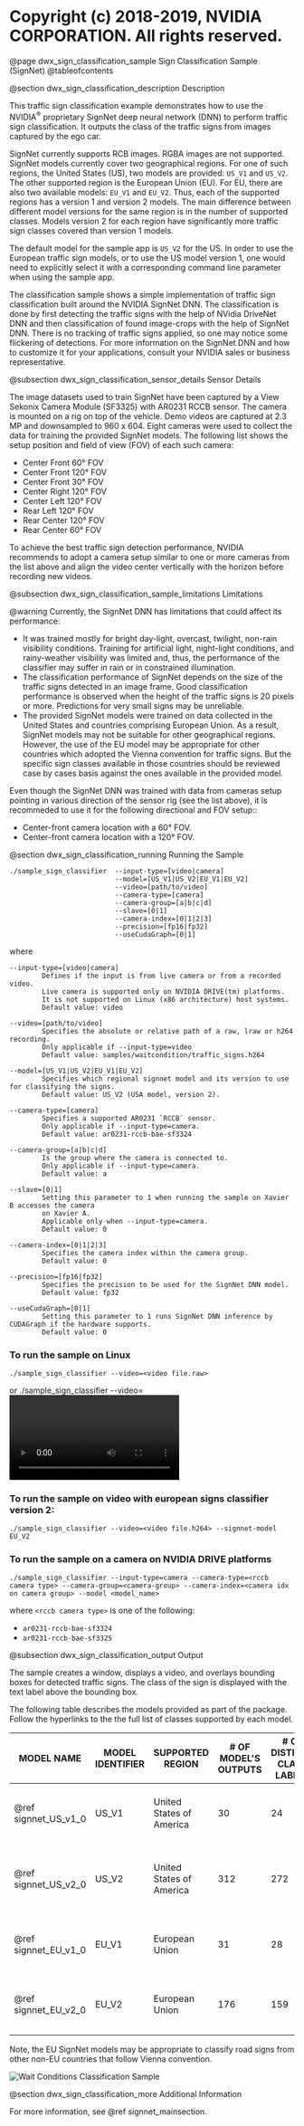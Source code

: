 # Copyright (c) 2018-2019, NVIDIA CORPORATION.  All rights reserved.

@page dwx_sign_classification_sample Sign Classification Sample (SignNet)
@tableofcontents

@section dwx_sign_classification_description Description

This traffic sign classification example demonstrates how to use the NVIDIA<sup>&reg;</sup>
proprietary SignNet deep neural network (DNN) to perform traffic sign classification. 
It outputs the class of the traffic signs from images captured by the ego car.

SignNet currently supports RCB images. RGBA images are not supported. SignNet models currently cover two geographical regions. For one of such regions, the United States (US), two models are provided: `US_V1` and `US_V2`. The other supported region is the European Union (EU). For EU, there are also two available models: `EU_V1` and `EU_V2`. Thus, each of the supported regions has a version 1 and version 2 models. The main difference between different model versions for the same region is in the number of supported classes. Models version 2 for each region have significantly more traffic sign classes covered than version 1 models.

The default model for the sample app is `US_V2` for the US. In order to use the European traffic sign models, or to use the US model version 1, one would need to explicitly select it with a corresponding command line parameter when using the sample app.

The classification sample shows a simple implementation of traffic sign classification built around the NVIDIA SignNet DNN. The classification is done by first detecting the traffic signs with the help of NVidia DriveNet DNN and then classification of found image-crops with the help of SignNet DNN. There is no tracking of traffic signs applied, so one may notice some flickering of detections. 
For more information on the SignNet DNN and how to customize it for your applications, consult your NVIDIA sales or business representative.

@subsection dwx_sign_classification_sensor_details Sensor Details

The image datasets used to train SignNet have been captured by a View Sekonix Camera Module (SF3325) with
AR0231 RCCB sensor. The camera is mounted on a rig on top of the vehicle. Demo videos are
captured at 2.3 MP and downsampled to 960 x 604. Eight cameras were used to collect the data for training the provided SignNet models.
The following list shows the setup position and field of view (FOV) of each such camera:
- Center Front 60&deg; FOV
- Center Front 120&deg; FOV
- Center Front 30&deg; FOV
- Center Right 120&deg; FOV
- Center Left 120&deg; FOV
- Rear Left 120&deg; FOV
- Rear Center 120&deg; FOV
- Rear Center 60&deg; FOV

To achieve the best traffic sign detection performance, NVIDIA recommends to adopt a camera setup similar to one or more cameras from the list above and align the video center vertically with the horizon before recording new videos.

@subsection dwx_sign_classification_sample_limitations Limitations

@warning Currently, the SignNet DNN has limitations that could affect its performance:
- It was trained mostly for bright day-light, overcast, twilight, non-rain visibility conditions. 
  Training for artificial light, night-light conditions, and rainy-weather visibility was limited and, thus, the performance of the classifier may suffer in rain or in constrained illumination.
- The classification performance of SignNet depends on the size of the traffic signs detected in an image frame. 
  Good classification performance is observed when the height of the traffic signs is 20 pixels or more. Predictions for very small signs may be unreliable.
- The provided SignNet models were trained on data collected in the United States and countries comprising European Union.
  As a result, SignNet models may not be suitable for other geographical regions. However, the use of the EU model may be appropriate for other countries which adopted the Vienna convention for traffic signs. But the specific sign classes available in those countries should be reviewed case by cases basis against the ones available in the provided model.

Even though the SignNet DNN was trained with data from cameras setup pointing in various direction of the sensor rig (see the list above), it is recommeded to use it for the following directional and FOV setup::
* Center-front camera location with a 60&deg; FOV.
* Center-front camera location with a 120&deg; FOV.

@section dwx_sign_classification_running Running the Sample

    ./sample_sign_classifier  --input-type=[video|camera]
                              --model=[US_V1|US_V2|EU_V1|EU_V2]
                              --video=[path/to/video]
                              --camera-type=[camera]
                              --camera-group=[a|b|c|d]
                              --slave=[0|1]
                              --camera-index=[0|1|2|3]
                              --precision=[fp16|fp32]
                              --useCudaGraph=[0|1]
where

    --input-type=[video|camera]
            Defines if the input is from live camera or from a recorded video.
            Live camera is supported only on NVIDIA DRIVE(tm) platforms.
            It is not supported on Linux (x86 architecture) host systems.
            Default value: video

    --video=[path/to/video]
            Specifies the absolute or relative path of a raw, lraw or h264 recording.
            Only applicable if --input-type=video
            Default value: samples/waitcondition/traffic_signs.h264
    
    --model=[US_V1|US_V2|EU_V1|EU_V2]
            Specifies which regional signnet model and its version to use for classifying the signs. 
            Default value: US_V2 (USA model, version 2).

    --camera-type=[camera]
            Specifies a supported AR0231 `RCCB` sensor.
            Only applicable if --input-type=camera.
            Default value: ar0231-rccb-bae-sf3324

    --camera-group=[a|b|c|d]
            Is the group where the camera is connected to.
            Only applicable if --input-type=camera.
            Default value: a

    --slave=[0|1]
            Setting this parameter to 1 when running the sample on Xavier B accesses the camera
            on Xavier A.
            Applicable only when --input-type=camera.
            Default value: 0

    --camera-index=[0|1|2|3]
            Specifies the camera index within the camera group.
            Default value: 0

    --precision=[fp16|fp32]
            Specifies the precision to be used for the SignNet DNN model.
            Default value: fp32

    --useCudaGraph=[0|1]
            Setting this parameter to 1 runs SignNet DNN inference by CUDAGraph if the hardware supports.
            Default value: 0

### To run the sample on Linux

    ./sample_sign_classifier --video=<video file.raw>
or
    ./sample_sign_classifier --video=<video file.lraw>
or
    ./sample_sign_classifier --video=<video file.h264>
   
### To run the sample on video with european signs classifier version 2:

    ./sample_sign_classifier --video=<video file.h264> --signnet-model EU_V2    

### To run the sample on a camera on NVIDIA DRIVE platforms

    ./sample_sign_classifier --input-type=camera --camera-type=<rccb camera type> --camera-group=<camera-group> --camera-index=<camera idx on camera group> --model <model_name>

where `<rccb camera type>` is one of the following:

- `ar0231-rccb-bae-sf3324`
- `ar0231-rccb-bae-sf3325`


@subsection dwx_sign_classification_output Output

The sample creates a window, displays a video, and overlays bounding boxes for detected traffic signs.
The class of the sign is displayed with the text label above the bounding box.

The following table describes the models provided as part of the package. Follow the hyperlinks to the the full list of classes
supported by each model.

|    MODEL NAME     |    MODEL IDENTIFIER    |     SUPPORTED REGION      | # OF MODEL'S OUTPUTS | # OF DISTINCT CLASS LABELS | DESCRIPTION    |
|-------------------|------------------------|---------------------------|----------------------|----------------------------|----------------|
| @ref signnet_US_v1_0 | US_V1  | United States of America |     30      |       24       | Minimal USA sign model with focus on speed limit signs.|
| @ref signnet_US_v2_0 | US_V2  | United States of America |     312     |       272      | Advanced USA model with expanded sign coverage.        |
| @ref signnet_EU_v1_0 | EU_V1  | European Union           |     31      |       28       | Minimal EU sign model with focus on speed limit signs. |
| @ref signnet_EU_v2_0 | EU_V2  | European Union           |     176     |       159      | Advanced EU model with expanded sign coverage.         |

Note, the EU SignNet models may be appropriate to classify road signs from other non-EU countries that follow Vienna convention.

![Wait Conditions Classification Sample](sample_trafficsign_classification.png)

@section dwx_sign_classification_more Additional Information

For more information, see @ref signnet_mainsection.
